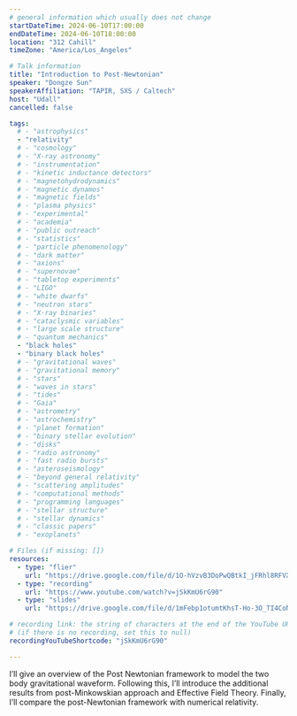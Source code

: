 ```yaml
---
# general information which usually does not change
startDateTime: 2024-06-10T17:00:00
endDateTime: 2024-06-10T18:00:00
location: "312 Cahill"
timeZone: "America/Los_Angeles"

# Talk information
title: "Introduction to Post-Newtonian"
speaker: "Dongze Sun"
speakerAffiliation: "TAPIR, SXS / Caltech"
host: "Udall"
cancelled: false

tags:
  # - "astrophysics"
  - "relativity"
  # - "cosmology"
  # - "X-ray astronomy"
  # - "instrumentation"
  # - "kinetic inductance detectors"
  # - "magnetohydrodynamics"
  # - "magnetic dynamos"
  # - "magnetic fields"
  # - "plasma physics"
  # - "experimental"
  # - "academia"
  # - "public outreach"
  # - "statistics"
  # - "particle phenomenology"
  # - "dark matter"
  # - "axions"
  # - "supernovae"
  # - "tabletop experiments"
  # - "LIGO"
  # - "white dwarfs"
  # - "neutron stars"
  # - "X-ray binaries"
  # - "cataclysmic variables"
  # - "large scale structure"
  # - "quantum mechanics"
  - "black holes"
  - "binary black holes"
  # - "gravitational waves"
  # - "gravitational memory"
  # - "stars"
  # - "waves in stars"
  # - "tides"
  # - "Gaia"
  # - "astrometry"
  # - "astrochemistry"
  # - "planet formation"
  # - "binary stellar evolution"
  # - "disks"
  # - "radio astronomy"
  # - "fast radio bursts"
  # - "asteroseismology"
  # - "beyond general relativity"
  # - "scattering amplitudes"
  # - "computational methods"
  # - "programming languages"
  # - "stellar structure"
  # - "stellar dynamics"
  # - "classic papers"
  # - "exoplanets"

# Files (if missing: [])
resources:
  - type: "flier"
    url: "https://drive.google.com/file/d/1O-hVzvB3DoPwQBtkI_jFRhl8RFVXvknj/view?usp=drive_link"
  - type: "recording"
    url: "https://www.youtube.com/watch?v=jSkKmU6rG90"
  - type: "slides"
    url: "https://drive.google.com/file/d/1mFebp1otumtKhsT-Ho-3O_TI4CoNtg5N/view?usp=drive_link"

# recording link: the string of characters at the end of the YouTube URL
# (if there is no recording, set this to null)
recordingYouTubeShortcode: "jSkKmU6rG90"

---
```


I’ll give an overview of the Post Newtonian framework to model the two body gravitational waveform.
Following this, I’ll introduce the additional results from post-Minkowskian approach and Effective Field Theory.
Finally, I’ll compare the post-Newtonian framework with numerical relativity.
